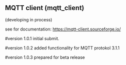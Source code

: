 ## MQTT client (mqtt_client) 
(developing in process)

see for documentation: https://mqtt-client.sourceforge.io/

#version 1.0.1
   initial submit.

#version 1.0.2
   added functionality for MQTT protokol 3.1.1

#version 1.0.3
   prepared for beta release